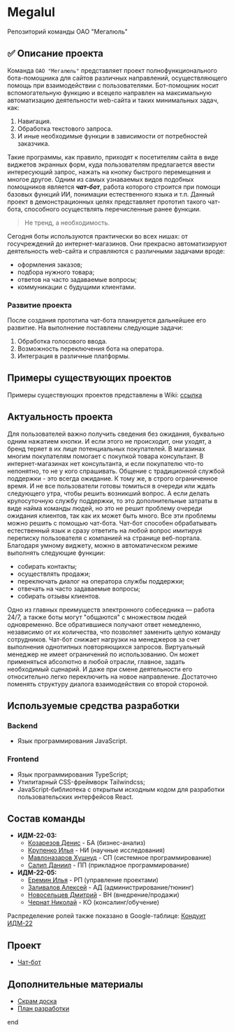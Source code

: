 # Megalul
Репозиторий команды ОАО "Мегалюль"
## :white_check_mark: Описание проекта

Команда `ОАО "Мегалюль"` представляет проект полнофункционального бота-помощника для сайтов различных направлений, осуществляющего помощь при
взаимодействии с пользователями. Бот-помощник носит вспомогательную функцию и всецело направлен на максимальную автоматизацию деятельности web-сайта и
таких минимальных задач, как:
1. Навигация.
2. Обработка текстового запроса.
3. И иные необходимые функции в зависимости от потребностей заказчика.

Такие программы, как правило, приходят к посетителям сайта в виде виджетов экранных форм, куда пользователям предлагается ввести интересующий запрос, нажать на кнопку
быстрого перемещения и многое другое. Одним из самых узнаваемых видов подобных помощников является ***чат-бот***, работа которого строится при помощи базовых функций
ИИ, понимации естественного языка и т.п. Данный проект в демонстрационных целях представляет прототип такого чат-бота, способного осуществлять перечисленные ранее функции.

> Не тренд, а необходимость.

Сегодня боты используются практически во всех нишах: от госучреждений до интернет-магазинов. Они прекрасно автоматизируют деятельность web-сайта и справляются с различными задачами вроде:
* оформления заказов;
* подбора нужного товара;
* ответов на часто задаваемые вопросы;
* коммуникации с будущими клиентами.

### Развитие проекта

После создания прототипа чат-бота планируется дальнейшее его развитие. На выполнение поставлены следующие задачи:
1. Обработка голосового ввода.
2. Возможность переключения бота на оператора.
3. Интеграция в различные платформы.

## Примеры существующих проектов

Примеры существующих проектов представлены в Wiki: [ссылка](https://github.com/lulu2kan/Megalul/wiki)

## Актуальность проекта
Для пользователей важно получить сведения без ожидания, буквально одним нажатием кнопки. И если этого не происходит, они уходят, а бренд теряет в их лице потенциальных покупателей. В магазинах многим покупателям помогает с покупкой товара консультант. В интернет-магазинах нет консультанта, и если покупателю что-то непонятно, то не у кого спрашивать. Общение с традиционной службой поддержки - это всегда ожидание. К тому же, в строго ограниченное время. И не все пользователи готовы томиться в очереди или ждать следующего утра, чтобы решить возникший вопрос. А если делать крулосуточную службу поддержки, то это дополнительные затраты в виде найма команды людей, но это не решит проблему очереди ожидания клиентов, так как их может быть много.
Все эти проблемы можно решить с помощью чат-бота. Чат-бот способен обрабатывать естественный язык и сразу ответить на любой вопрос имитируя переписку пользователя с компанией на странице веб-портала.  Благодаря умному виджету, можно в автоматическом режиме выполнять следующие функции: 
* собирать контакты; 
* осуществлять продажи;
* переключать диалог на оператора службы поддержки;
* отвечать на часто задаваемые вопросы;
* собирать отзывы клиентов.


Одно из главных преимуществ электронного собеседника — работа 24/7, а также боты могут "общаются" с множеством людей одновременно. Все обратившиеся получают ответ немедленно, независимо от их количества, что позволяет заменить целую команду сотрудников. Чат-бот снижает нагрузки на менеджеров за счет выполнения однотипных повторяющихся запросов. Виртуальный менеджер не имеет ограничений по использованию. Он может применяться абсолютно в любой отрасли, главное, задать необходимый сценарий. И даже при смене деятельности его относительно легко переключить на новое направление. Достаточно поменять структуру диалога взаимодействия со второй стороной.
## Используемые средства разработки
### Backend
   + Язык программирования JavaScript.
### Frontend
   + Язык программирования TypeScript;
   + Утилитарный CSS-фреймворк Tailwindcss;
   + JavaScript-библиотека с открытым исходным кодом для разработки пользовательских интерфейсов React.
## Состав команды
* **ИДМ-22-03:**
  * [Козарезов Денис](https://github.com/DenisKozarezov) - БА (бизнес-анализ)
  * [Крупенко Илья](https://github.com/Kolyamba2007) - НИ (научные исследования)
  * [Мавлоназаров Хушнуд](https://github.com/Raime-34) - СП (системное программирование)
  * [Салип Даниил](https://github.com/Welpodron) - ПП (прикладное программирование)
* **ИДМ-22-05:**
  * [Еремин Илья](https://github.com/lulu2kan) - РП (управление проектами)
  * [Заливалов Алексей](https://github.com/AlekseyGitPub) - АД (администрирование/тюнинг)
  * [Новосельцев Дмитрий](https://github.com/SuperEjik) - ВН (внедрение/продажи)
  * [Чернат Николай](https://github.com/DivineLoggika) - КО (консалинг/обучение)

Распределение ролей также показано в Google-таблице: [Кондуит ИДМ-22](https://docs.google.com/spreadsheets/d/1ypxgDUpNsaAK5PH90dTfGKdtDnWaeEDWfupEbDokN6A/edit#gid=1891559469)
## Проект
* [Чат-бот](https://welpodron.github.io/kill_me/)
## Дополнительные материалы
* [Скрам доска](https://miro.com/app/board/uXjVPM9rb_o=/)
* [План разработки](https://docs.google.com/spreadsheets/d/1oeS_MeJXVaCrtqVR7emAxf6AlEX5A0O3ty9tePZ2A90/edit?usp=sharing)

end
